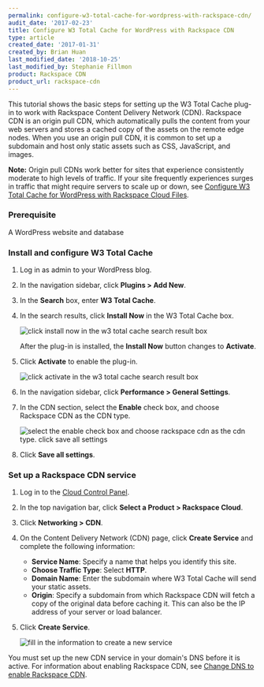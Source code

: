 ```yaml
---
permalink: configure-w3-total-cache-for-wordpress-with-rackspace-cdn/
audit_date: '2017-02-23'
title: Configure W3 Total Cache for WordPress with Rackspace CDN
type: article
created_date: '2017-01-31'
created_by: Brian Huan
last_modified_date: '2018-10-25'
last_modified_by: Stephanie Fillmon
product: Rackspace CDN
product_url: rackspace-cdn
---
```


This tutorial shows the basic steps for setting up the W3 Total Cache plug-in to work with Rackspace Content Delivery Network (CDN). Rackspace CDN is an origin pull CDN, which automatically pulls the content from your web servers and stores a cached copy of the assets on the remote edge nodes. When you use an origin pull CDN, it is common to set up a subdomain and host only static assets such as CSS, JavaScript, and images.

**Note:** Origin pull CDNs work better for sites that experience consistently moderate to high levels of traffic. If your site frequently experiences surges in traffic that might require servers to scale up or down, see [Configure W3 Total Cache for WordPress with Rackspace Cloud Files](/how-to/configure-w3-total-cache-for-wordpress-with-rackspace-cloud-files-cdn).

### Prerequisite

A WordPress website and database

### Install and configure W3 Total Cache

1. Log in as admin to your WordPress blog.

2. In the navigation sidebar, click **Plugins > Add New**.

3. In the **Search** box, enter **W3 Total Cache**.

4. In the search results, click **Install Now** in the W3 Total Cache box.

   <img src="{% asset_path rackspace-cdn/configure-w3-total-cache-for-origin-pull-rackspace-cdn/configure-w3-Search-W3-Total-Cache.png %}" alt="click install now in the w3 total cache search result box" />

   After the plug-in is installed, the **Install Now** button changes to **Activate**.

5. Click **Activate** to enable the plug-in.

   <img src="{% asset_path rackspace-cdn/configure-w3-total-cache-for-origin-pull-rackspace-cdn/configure-w3-Activate-W3-Total-Cache.png %}" alt="click activate in the w3 total cache search result box" />

6. In the navigation sidebar, click **Performance > General Settings**.

7. In the CDN section, select the **Enable** check box, and choose Rackspace CDN as the CDN type.

   <img src="{% asset_path rackspace-cdn/configure-w3-total-cache-for-origin-pull-rackspace-cdn/configure-w3-Select-Rackspace-CDN.png %}" alt="select the enable check box and choose rackspace cdn as the cdn type. click save all settings" />

8. Click **Save all settings**.

### Set up a Rackspace CDN service

1. Log in to the [Cloud Control Panel](https://login.rackspace.com).
2. In the top navigation bar, click **Select a Product > Rackspace Cloud**.
3. Click **Networking > CDN**.
4. On the Content Delivery Network (CDN) page, click **Create Service** and complete the following information:

   - **Service Name**: Specify a name that helps you identify this site.
   - **Choose Traffic Type**: Select **HTTP**.
   - **Domain Name**: Enter the subdomain where W3 Total Cache will send your static assets.
   - **Origin**: Specify a subdomain from which Rackspace CDN will fetch a copy of the original data before caching it. This can also be the IP address of your server or load balancer.

5. Click **Create Service**.

   <img src="{% asset_path rackspace-cdn/configure-w3-total-cache-for-origin-pull-rackspace-cdn/configure-w3-mycloud-Setup-Origin-CDN.png %}" alt="fill in the information to create a new service" />

You must set up the new CDN service in your domain's DNS before it is active. For information about enabling Rackspace CDN, see [Change DNS to enable Rackspace CDN](/how-to/change-dns-to-enable-rackspace-cdn).
